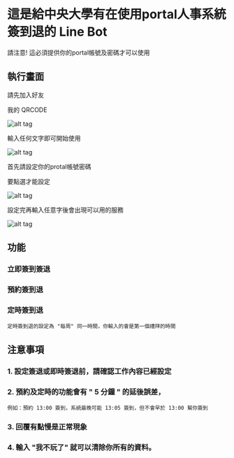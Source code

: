 # 這是給中央大學有在使用portal人事系統簽到退的 Line Bot

請注意! 這必須提供你的portal帳號及密碼才可以使用

## 執行畫面

請先加入好友

我的 QRCODE

![alt tag](https://i.imgur.com/qCbbF2R.png)


輸入任何文字即可開始使用

![alt tag](https://i.imgur.com/9nzQ4et.png?3)


首先請設定你的protal帳號密碼

要點選才能設定

![alt tag](https://i.imgur.com/RNT3xBw.png?2)

設定完再輸入任意字後會出現可以用的服務

![alt tag](https://i.imgur.com/hdHyzxf.png?4)

## 功能

### 立即簽到簽退


### 預約簽到退


### 定時簽到退

	定時簽到退的設定為 "每周" 同一時間，你輸入的會是第一個禮拜的時間


## 注意事項

### 1. 設定簽退或即時簽退前，請確認工作內容已經設定

### 2. 預約及定時的功能會有 " 5 分鐘 " 的延後誤差，
	例如：預約 13:00 簽到，系統最晚可能 13:05 簽到，但不會早於 13:00 幫你簽到

### 3. 回覆有點慢是正常現象

### 4. 輸入 "我不玩了" 就可以清除你所有的資料。



